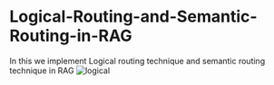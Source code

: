 # Logical-Routing-and-Semantic-Routing-in-RAG
In this we implement Logical routing technique and semantic routing technique in RAG
![logical](https://www.falkordb.com/wp-content/uploads/2024/08/query-routing-768x339.png)
